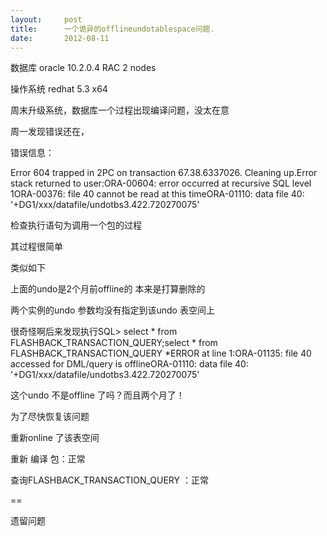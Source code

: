 ```yaml
---
layout:     post
title:      一个诡异的offlineundotablespace问题.
date:       2012-08-11
---
```

数据库 oracle 10.2.0.4  RAC 2 nodes

操作系统 redhat 5.3  x64

周末升级系统，数据库一个过程出现编译问题，没太在意

周一发现错误还在，

错误信息：

Error 604 trapped in 2PC on transaction 67.38.6337026. Cleaning up.Error stack returned to user:ORA-00604: error occurred at recursive SQL level 1ORA-00376: file 40 cannot be read at this timeORA-01110: data file 40: '+DG1/xxx/datafile/undotbs3.422.720270075'

检查执行语句为调用一个包的过程

其过程很简单

类似如下

上面的undo是2个月前offline的 本来是打算删除的

两个实例的undo 参数均没有指定到该undo 表空间上

很奇怪啊后来发现执行SQL> select * from FLASHBACK_TRANSACTION_QUERY;select * from FLASHBACK_TRANSACTION_QUERY              *ERROR at line 1:ORA-01135: file 40 accessed for DML/query is offlineORA-01110: data file 40: '+DG1/xxx/datafile/undotbs3.422.720270075'

这个undo 不是offline 了吗？而且两个月了！

为了尽快恢复该问题

重新online 了该表空间

重新 编译 包：正常

查询FLASHBACK_TRANSACTION_QUERY ：正常

==

遗留问题
